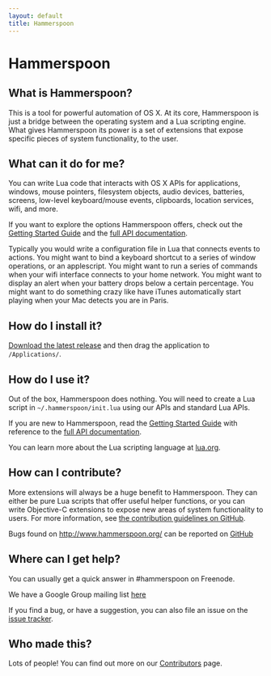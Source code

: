 ```yaml
---
layout: default
title: Hammerspoon
---
```


# Hammerspoon

## What is Hammerspoon?

This is a tool for powerful automation of OS X. At its core, Hammerspoon is just a bridge between the operating system and a Lua scripting engine.
What gives Hammerspoon its power is a set of extensions that expose specific pieces of system functionality, to the user.

## What can it do for me?

You can write Lua code that interacts with OS X APIs for applications, windows, mouse pointers, filesystem objects, audio devices, batteries, screens, low-level keyboard/mouse events, clipboards, location services, wifi, and more.

If you want to explore the options Hammerspoon offers, check out the [Getting Started Guide](/go/) and the [full API documentation](/docs/).

Typically you would write a configuration file in Lua that connects events to actions. You might want to bind a keyboard shortcut to a series of window operations, or an applescript. You might want to run a series of commands when your wifi interface connects to your home network. You might want to display an alert when your battery drops below a certain percentage. You might want to do something crazy like have iTunes automatically start playing when your Mac detects you are in Paris.

## How do I install it?

[Download the latest release](https://github.com/Hammerspoon/hammerspoon/releases/latest) and then drag the application to `/Applications/`.

## How do I use it?

Out of the box, Hammerspoon does nothing. You will need to create a Lua script in  `~/.hammerspoon/init.lua` using our APIs and standard Lua APIs.

If you are new to Hammerspoon, read the [Getting Started Guide](/go/) with reference to the [full API documentation](/docs/).

You can learn more about the Lua scripting language at [lua.org](http://www.lua.org/docs.html).

## How can I contribute?

More extensions will always be a huge benefit to Hammerspoon. They can either be pure Lua scripts that offer useful helper functions, or you can write Objective-C extensions to expose new areas of system functionality to users. For more information, see [the contribution guidelines on GitHub](https://github.com/Hammerspoon/hammerspoon/blob/master/CONTRIBUTING.md).

Bugs found on http://www.hammerspoon.org/ can be reported on [GitHub](https://github.com/Hammerspoon/hammerspoon.github.io)

## Where can I get help?

You can usually get a quick answer in #hammerspoon on Freenode.

We have a Google Group mailing list [here](https://groups.google.com/forum/#!forum/hammerspoon/)

If you find a bug, or have a suggestion, you can also file an issue on the [issue tracker](https://github.com/Hammerspoon/hammerspoon/issues).

## Who made this?

Lots of people! You can find out more on our [Contributors](/contributors.html) page.
